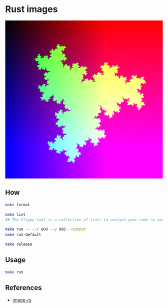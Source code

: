 # Rust images

![rust-image-fractal](fractal.png "image-rs")

## How 

```bash
make format
```

```bash
make lint 
## The Clippy tool is a collection of lints to analyze your code so you can catch common mistakes and improve your Rust code.
```

```bash
make run -- --x 800 --y 800 --output
make run-default
```

```bash
make release
```

## Usage
```bash
make run
```


## References
* [image-rs](https://github.com/image-rs/image)